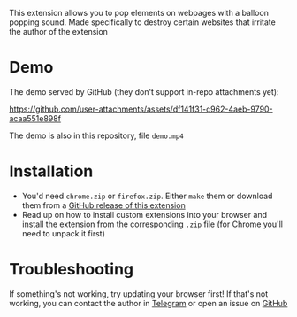 This extension allows you to pop elements on webpages with a balloon popping sound. Made specifically to destroy certain websites that irritate the author of the extension

# Demo

The demo served by GitHub (they don't support in-repo attachments yet):

https://github.com/user-attachments/assets/df141f31-c962-4aeb-9790-acaa551e898f

The demo is also in this repository, file `demo.mp4`

# Installation

* You'd need `chrome.zip` or `firefox.zip`. Either `make` them or download them from a [GitHub release of this extension](https://github.com/megahomyak/pop_the_web/releases/latest)
* Read up on how to install custom extensions into your browser and install the extension from the corresponding `.zip` file (for Chrome you'll need to unpack it first)

# Troubleshooting

If something's not working, try updating your browser first! If that's not working, you can contact the author in [Telegram](https://t.me/megahomyak) or open an issue on [GitHub](https://github.com/megahomyak/pop_the_web)
